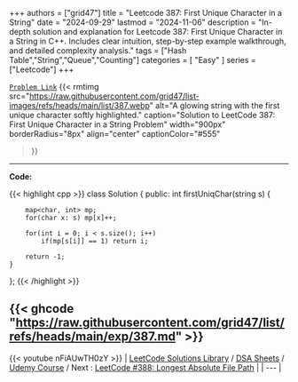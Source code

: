
+++
authors = ["grid47"]
title = "Leetcode 387: First Unique Character in a String"
date = "2024-09-29"
lastmod = "2024-11-06"
description = "In-depth solution and explanation for Leetcode 387: First Unique Character in a String in C++. Includes clear intuition, step-by-step example walkthrough, and detailed complexity analysis."
tags = ["Hash Table","String","Queue","Counting"]
categories = [
    "Easy"
]
series = ["Leetcode"]
+++



[`Problem Link`](https://leetcode.com/problems/first-unique-character-in-a-string/description/)
{{< rmtimg 
    src="https://raw.githubusercontent.com/grid47/list-images/refs/heads/main/list/387.webp" 
    alt="A glowing string with the first unique character softly highlighted."
    caption="Solution to LeetCode 387: First Unique Character in a String Problem"
    width="900px"
    borderRadius="8px"
    align="center" 
    captionColor="#555"
>}}
---
**Code:**

{{< highlight cpp >}}
class Solution {
public:
    int firstUniqChar(string s) {
        
        map<char, int> mp;
        for(char x: s) mp[x]++;
        
        for(int i = 0; i < s.size(); i++)
            if(mp[s[i]] == 1) return i;
        
        return -1;
    }
};
{{< /highlight >}}

{{< ghcode "https://raw.githubusercontent.com/grid47/list/refs/heads/main/exp/387.md" >}}
---
{{< youtube nFiAUwTH0zY >}}
| [LeetCode Solutions Library](https://grid47.xyz/leetcode/) / [DSA Sheets](https://grid47.xyz/sheets/) / [Udemy Course](https://grid47.xyz/courses/) / Next : [LeetCode #388: Longest Absolute File Path](https://grid47.xyz/posts/leetcode-388-longest-absolute-file-path-solution/) |
| --- |
